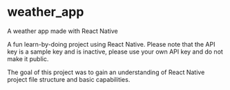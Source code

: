 # weather_app
A weather app made with React Native

A fun learn-by-doing project using React Native. Please note that the API key is a sample key and is inactive, please use your own API key and do not make it public.

The goal of this project was to gain an understanding of React Native project file structure and basic capabilities. 

